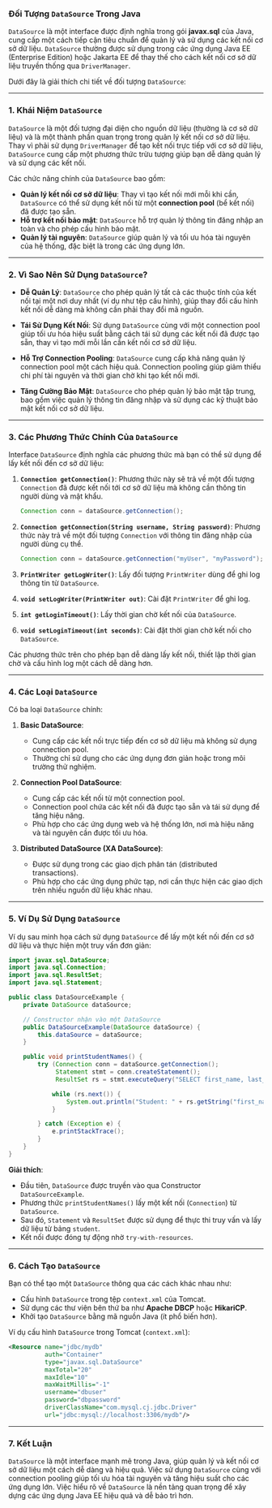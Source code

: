 ### Đối Tượng `DataSource` Trong Java

`DataSource` là một interface được định nghĩa trong gói **javax.sql** của Java, cung cấp một cách tiếp cận tiêu chuẩn để quản lý và sử dụng các kết nối cơ sở dữ liệu. `DataSource` thường được sử dụng trong các ứng dụng Java EE (Enterprise Edition) hoặc Jakarta EE để thay thế cho cách kết nối cơ sở dữ liệu truyền thống qua `DriverManager`.

Dưới đây là giải thích chi tiết về đối tượng `DataSource`:

---

### 1. **Khái Niệm `DataSource`**
`DataSource` là một đối tượng đại diện cho nguồn dữ liệu (thường là cơ sở dữ liệu) và là một thành phần quan trọng trong quản lý kết nối cơ sở dữ liệu. Thay vì phải sử dụng `DriverManager` để tạo kết nối trực tiếp với cơ sở dữ liệu, `DataSource` cung cấp một phương thức trừu tượng giúp bạn dễ dàng quản lý và sử dụng các kết nối.

Các chức năng chính của `DataSource` bao gồm:

- **Quản lý kết nối cơ sở dữ liệu**: Thay vì tạo kết nối mới mỗi khi cần, `DataSource` có thể sử dụng kết nối từ một **connection pool** (bể kết nối) đã được tạo sẵn.
- **Hỗ trợ kết nối bảo mật**: `DataSource` hỗ trợ quản lý thông tin đăng nhập an toàn và cho phép cấu hình bảo mật.
- **Quản lý tài nguyên**: `DataSource` giúp quản lý và tối ưu hóa tài nguyên của hệ thống, đặc biệt là trong các ứng dụng lớn.

---

### 2. **Vì Sao Nên Sử Dụng `DataSource`?**

- **Dễ Quản Lý**: `DataSource` cho phép quản lý tất cả các thuộc tính của kết nối tại một nơi duy nhất (ví dụ như tệp cấu hình), giúp thay đổi cấu hình kết nối dễ dàng mà không cần phải thay đổi mã nguồn.
  
- **Tái Sử Dụng Kết Nối**: Sử dụng `DataSource` cùng với một connection pool giúp tối ưu hóa hiệu suất bằng cách tái sử dụng các kết nối đã được tạo sẵn, thay vì tạo mới mỗi lần cần kết nối cơ sở dữ liệu.

- **Hỗ Trợ Connection Pooling**: `DataSource` cung cấp khả năng quản lý connection pool một cách hiệu quả. Connection pooling giúp giảm thiểu chi phí tài nguyên và thời gian chờ khi tạo kết nối mới.

- **Tăng Cường Bảo Mật**: `DataSource` cho phép quản lý bảo mật tập trung, bao gồm việc quản lý thông tin đăng nhập và sử dụng các kỹ thuật bảo mật kết nối cơ sở dữ liệu.

---

### 3. **Các Phương Thức Chính Của `DataSource`**

Interface `DataSource` định nghĩa các phương thức mà bạn có thể sử dụng để lấy kết nối đến cơ sở dữ liệu:

1. **`Connection getConnection()`**: Phương thức này sẽ trả về một đối tượng `Connection` đã được kết nối tới cơ sở dữ liệu mà không cần thông tin người dùng và mật khẩu.

   ```java
   Connection conn = dataSource.getConnection();
   ```

2. **`Connection getConnection(String username, String password)`**: Phương thức này trả về một đối tượng `Connection` với thông tin đăng nhập của người dùng cụ thể.

   ```java
   Connection conn = dataSource.getConnection("myUser", "myPassword");
   ```

3. **`PrintWriter getLogWriter()`**: Lấy đối tượng `PrintWriter` dùng để ghi log thông tin từ `DataSource`.

4. **`void setLogWriter(PrintWriter out)`**: Cài đặt `PrintWriter` để ghi log.

5. **`int getLoginTimeout()`**: Lấy thời gian chờ kết nối của `DataSource`.

6. **`void setLoginTimeout(int seconds)`**: Cài đặt thời gian chờ kết nối cho `DataSource`.

Các phương thức trên cho phép bạn dễ dàng lấy kết nối, thiết lập thời gian chờ và cấu hình log một cách dễ dàng hơn.

---

### 4. **Các Loại `DataSource`**

Có ba loại `DataSource` chính:

1. **Basic DataSource**:
   - Cung cấp các kết nối trực tiếp đến cơ sở dữ liệu mà không sử dụng connection pool.
   - Thường chỉ sử dụng cho các ứng dụng đơn giản hoặc trong môi trường thử nghiệm.

2. **Connection Pool DataSource**:
   - Cung cấp các kết nối từ một connection pool.
   - Connection pool chứa các kết nối đã được tạo sẵn và tái sử dụng để tăng hiệu năng.
   - Phù hợp cho các ứng dụng web và hệ thống lớn, nơi mà hiệu năng và tài nguyên cần được tối ưu hóa.

3. **Distributed DataSource (XA DataSource)**:
   - Được sử dụng trong các giao dịch phân tán (distributed transactions).
   - Phù hợp cho các ứng dụng phức tạp, nơi cần thực hiện các giao dịch trên nhiều nguồn dữ liệu khác nhau.

---

### 5. **Ví Dụ Sử Dụng `DataSource`**
Ví dụ sau minh họa cách sử dụng `DataSource` để lấy một kết nối đến cơ sở dữ liệu và thực hiện một truy vấn đơn giản:

```java
import javax.sql.DataSource;
import java.sql.Connection;
import java.sql.ResultSet;
import java.sql.Statement;

public class DataSourceExample {
    private DataSource dataSource;

    // Constructor nhận vào một DataSource
    public DataSourceExample(DataSource dataSource) {
        this.dataSource = dataSource;
    }

    public void printStudentNames() {
        try (Connection conn = dataSource.getConnection();
             Statement stmt = conn.createStatement();
             ResultSet rs = stmt.executeQuery("SELECT first_name, last_name FROM student")) {

            while (rs.next()) {
                System.out.println("Student: " + rs.getString("first_name") + " " + rs.getString("last_name"));
            }

        } catch (Exception e) {
            e.printStackTrace();
        }
    }
}
```

**Giải thích**:
- Đầu tiên, `DataSource` được truyền vào qua Constructor `DataSourceExample`.
- Phương thức `printStudentNames()` lấy một kết nối (`Connection`) từ `DataSource`.
- Sau đó, `Statement` và `ResultSet` được sử dụng để thực thi truy vấn và lấy dữ liệu từ bảng `student`.
- Kết nối được đóng tự động nhờ `try-with-resources`.

---

### 6. **Cách Tạo `DataSource`**
Bạn có thể tạo một `DataSource` thông qua các cách khác nhau như:
- Cấu hình `DataSource` trong tệp `context.xml` của Tomcat.
- Sử dụng các thư viện bên thứ ba như **Apache DBCP** hoặc **HikariCP**.
- Khởi tạo `DataSource` bằng mã nguồn Java (ít phổ biến hơn).

Ví dụ cấu hình `DataSource` trong Tomcat (`context.xml`):

```xml
<Resource name="jdbc/mydb"
          auth="Container"
          type="javax.sql.DataSource"
          maxTotal="20"
          maxIdle="10"
          maxWaitMillis="-1"
          username="dbuser"
          password="dbpassword"
          driverClassName="com.mysql.cj.jdbc.Driver"
          url="jdbc:mysql://localhost:3306/mydb"/>
```

---

### 7. **Kết Luận**
`DataSource` là một interface mạnh mẽ trong Java, giúp quản lý và kết nối cơ sở dữ liệu một cách dễ dàng và hiệu quả. Việc sử dụng `DataSource` cùng với connection pooling giúp tối ưu hóa tài nguyên và tăng hiệu suất cho các ứng dụng lớn. Việc hiểu rõ về `DataSource` là nền tảng quan trọng để xây dựng các ứng dụng Java EE hiệu quả và dễ bảo trì hơn.
